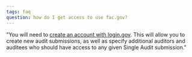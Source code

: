 ```yaml
---
tags: faq
question: how do I get access to use fac.gov?
---
```


"You will need to [create an account with login.gov](https://login.gov/create-an-account/). This will allow you to create new audit submissions, as well as specify additional auditors and auditees who should have access to any given Single Audit submission."